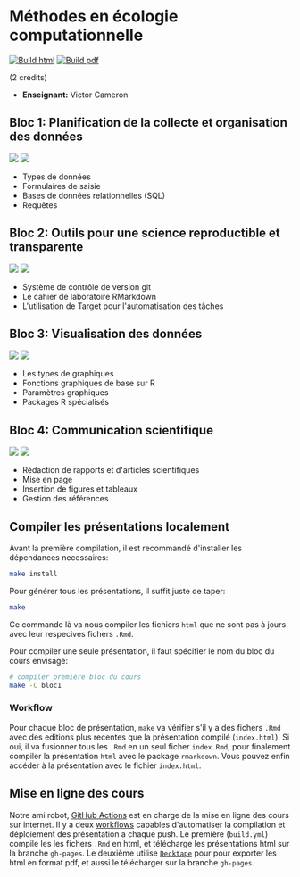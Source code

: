 # Méthodes en écologie computationnelle

[![Build html](https://github.com/EcoNumUdS/BIO500/workflows/Build%20html/badge.svg)](https://github.com/EcoNumUdS/BIO500/actions) [![Build pdf](https://github.com/EcoNumUdS/BIO500/workflows/Build%20pdf/badge.svg)](https://github.com/EcoNumUdS/BIO500/actions)

(2 crédits)

- **Enseignant:** Victor Cameron


## Bloc 1: Planification de la collecte et organisation des données

[![](https://img.shields.io/badge/HTML-Pr%C3%A9sentation-blue)](https://econumuds.github.io/BIO500/bloc1/) [![](https://img.shields.io/badge/PDF-Pr%C3%A9sentation-yellow)](https://econumuds.github.io/BIO500/bloc1/bloc1.pdf)

- Types de données
- Formulaires de saisie
- Bases de données relationnelles (SQL)
- Requêtes

## Bloc 2: Outils pour une science reproductible et transparente

[![](https://img.shields.io/badge/HTML-Pr%C3%A9sentation-blue)](https://econumuds.github.io/BIO500/bloc2/) [![](https://img.shields.io/badge/PDF-Pr%C3%A9sentation-yellow)](https://econumuds.github.io/BIO500/bloc2/bloc2.pdf)

- Système de contrôle de version git
- Le cahier de laboratoire RMarkdown
- L'utilisation de Target pour l'automatisation des tâches

## Bloc 3: Visualisation des données

[![](https://img.shields.io/badge/HTML-Pr%C3%A9sentation-blue)](https://econumuds.github.io/BIO500/bloc3/) [![](https://img.shields.io/badge/PDF-Pr%C3%A9sentation-yellow)](https://econumuds.github.io/BIO500/bloc3/bloc3.pdf)

- Les types de graphiques
- Fonctions graphiques de base sur R
- Paramètres graphiques
- Packages R spécialisés

## Bloc 4: Communication scientifique

[![](https://img.shields.io/badge/HTML-Pr%C3%A9sentation-blue)](https://econumuds.github.io/BIO500/bloc4/) [![](https://img.shields.io/badge/PDF-Pr%C3%A9sentation-yellow)](https://econumuds.github.io/BIO500/bloc4/bloc4.pdf)

- Rédaction de rapports et d'articles scientifiques
- Mise en page
- Insertion de figures et tableaux
- Gestion des références

## Compiler les présentations localement

Avant la première compilation, il est recommandé d'installer les dépendances necessaires:

```bash
make install
```

Pour générer tous les présentations, il suffit juste de taper:

```bash
make
```

Ce commande là va nous compiler les fichiers `html` que ne sont pas à jours avec leur respecives fichers `.Rmd`.

Pour compiler une seule présentation, il faut spécifier le nom du bloc du cours envisagé:

```bash
# compiler première bloc du cours
make -C bloc1
```

### Workflow

Pour chaque bloc de présentation, `make` va vérifier s'il y a des fichers `.Rmd`
avec des editions plus recentes que la présentation compilé (`index.html`).
Si oui, il va fusionner tous les `.Rmd` en un seul ficher `index.Rmd`, pour finalement compiler la présentation
`html` avec le package `rmarkdown`. Vous pouvez enfin accéder à la présentation
avec le fichier `index.html`.


## Mise en ligne des cours

Notre ami robot, [GitHub Actions](https://github.com/features/actions) est en charge de la mise en ligne des cours sur internet. Il y a deux [workflows](https://github.com/EcoNumUdS/BIO500/tree/master/.github/workflows) capables d'automatiser la compilation et déploiement des présentation a chaque push. Le première (`build.yml`) compile les les fichers `.Rmd` en html, et télécharge les présentations html sur la branche `gh-pages`. Le deuxième utilise [`Decktape`](https://github.com/astefanutti/decktape) pour pour exporter les html en format pdf, et aussi le télécharger sur la branche `gh-pages`.
